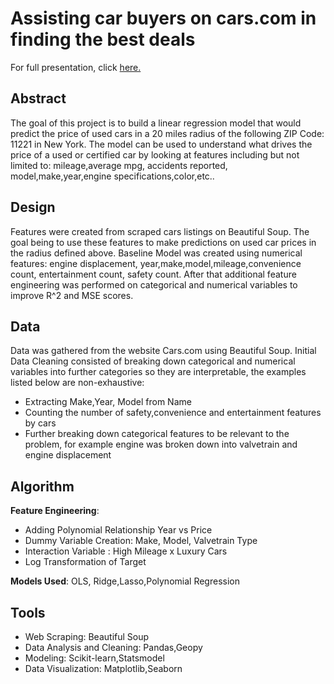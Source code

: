 # Assisting car buyers on cars.com in finding the best deals

For full presentation, click [here.](https://github.com/riwasabri/Regression-/blob/master/Regression%20-%20Presentation.pdf)

## **Abstract** 
The goal of this project is to build a linear regression model that would predict the price of used
cars in a 20 miles radius of the following ZIP Code: 11221 in New York. The model can be used
to understand what drives the price of a used or certified car by looking at features including but
not limited to: mileage,average mpg, accidents reported, model,make,year,engine
specifications,color,etc..

## **Design**
Features were created from scraped cars listings on Beautiful Soup. The goal being to use
these features to make predictions on used car prices in the radius defined above.
Baseline Model was created using numerical features: engine displacement,
year,make,model,mileage,convenience count, entertainment count, safety count. After that
additional feature engineering was performed on categorical and numerical variables to improve
R^2 and MSE scores.

## **Data**
Data was gathered from the website Cars.com using Beautiful Soup.
Initial Data Cleaning consisted of breaking down categorical and numerical variables into further
categories so they are interpretable, the examples listed below are non-exhaustive:
	
* Extracting Make,Year, Model from Name
* Counting the number of safety,convenience and entertainment features by cars
* Further breaking down categorical features to be relevant to the problem, for example
engine was broken down into valvetrain and engine displacement

## **Algorithm**
**Feature Engineering**:
	
* Adding Polynomial Relationship Year vs Price
* Dummy Variable Creation: Make, Model, Valvetrain Type
*  Interaction Variable : High Mileage x Luxury Cars
* Log Transformation of Target

**Models Used**:
OLS, Ridge,Lasso,Polynomial Regression

## **Tools**
	
* Web Scraping: Beautiful Soup
* Data Analysis and Cleaning: Pandas,Geopy
* Modeling: Scikit-learn,Statsmodel
* Data Visualization: Matplotlib,Seaborn
